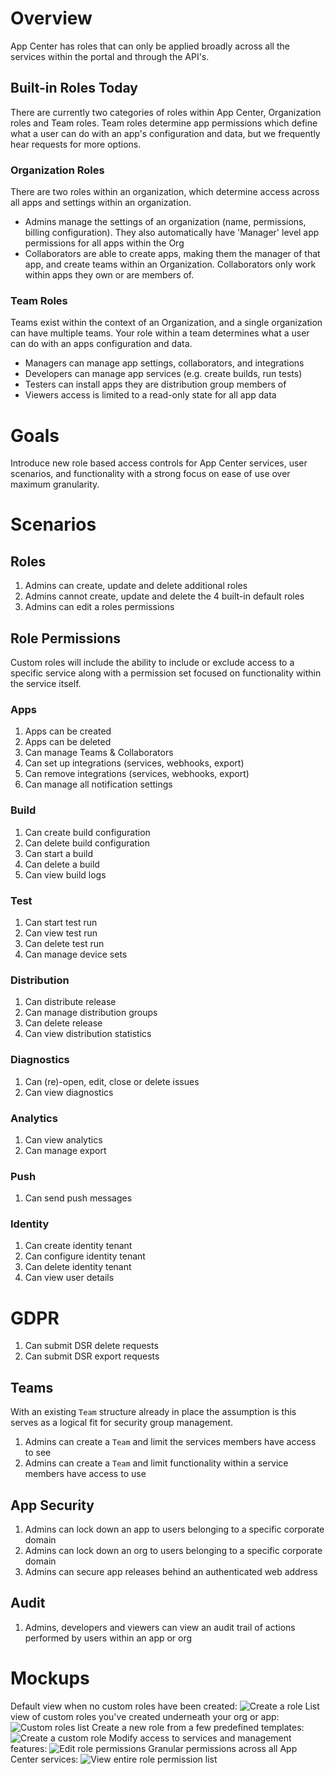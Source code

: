 # Overview

App Center has roles that can only be applied broadly across all the services within the portal and through the API's.

## Built-in Roles Today

There are currently two categories of roles within App Center, Organization roles and Team roles. Team roles determine app permissions which define what a user can do with an app's configuration and data, but we frequently hear requests for more options.

### Organization Roles

There are two roles within an organization, which determine access across all apps and settings within an organization.

* Admins manage the settings of an organization (name, permissions, billing configuration). They also automatically have 'Manager' level app permissions for all apps within the Org
* Collaborators are able to create apps, making them the manager of that app, and create teams within an Organization. Collaborators only work within apps they own or are members of.

### Team Roles

Teams exist within the context of an Organization, and a single organization can have multiple teams. Your role within a team determines what a user can do with an apps configuration and data.

* Managers can manage app settings, collaborators, and integrations
* Developers can manage app services (e.g. create builds, run tests)
* Testers can install apps they are distribution group members of
* Viewers access is limited to a read-only state for all app data

# Goals

Introduce new role based access controls for App Center services, user scenarios, and functionality with a strong focus on ease of use over maximum granularity.

# Scenarios

## Roles

1. Admins can create, update and delete additional roles
2. Admins cannot create, update and delete the 4 built-in default roles
3. Admins can edit a roles permissions

## Role Permissions

Custom roles will include the ability to include or exclude access to a specific service along with a permission set focused on functionality within the service itself.

### Apps

 1. Apps can be created
 2. Apps can be deleted
 3. Can manage Teams & Collaborators
 4. Can set up integrations (services, webhooks, export)
 5. Can remove integrations (services, webhooks, export)
 6. Can manage all notification settings

### Build

 1. Can create build configuration
 2. Can delete build configuration
 3. Can start a build
 4. Can delete a build
 5. Can view build logs

### Test

  1. Can start test run
  2. Can view test run
  3. Can delete test run
  4. Can manage device sets
  
### Distribution

  1. Can distribute release
  2. Can manage distribution groups
  3. Can delete release
  4. Can view distribution statistics
  
### Diagnostics

  1. Can (re)-open, edit, close or delete issues
  1. Can view diagnostics
  
### Analytics

  1. Can view analytics
  2. Can manage export
  
### Push

  1. Can send push messages

### Identity

  1. Can create identity tenant
  2. Can configure identity tenant
  3. Can delete identity tenant
  4. Can view user details
  
# GDPR

  1. Can submit DSR delete requests
  2. Can submit DSR export requests

## Teams

With an existing `Team` structure already in place the assumption is this serves as a logical fit for security group management.

1. Admins can create a `Team` and limit the services members have access to see
2. Admins can create a `Team` and limit functionality within a service members have access to use

## App Security

1. Admins can lock down an app to users belonging to a specific corporate domain
2. Admins can lock down an org to users belonging to a specific corporate domain
3. Admins can secure app releases behind an authenticated web address

## Audit

1. Admins, developers and viewers can view an audit trail of actions performed by users within an app or org

# Mockups
Default view when no custom roles have been created:
![Create a role](./1.png)
List view of custom roles you've created underneath your org or app:
![Custom roles list](./2.png)
Create a new role from a few predefined templates:
![Create a custom role](./3.png)
Modify access to services and management features:
![Edit role permissions](./4.png)
Granular permissions across all App Center services:
![View entire role permission list](./5.png)


